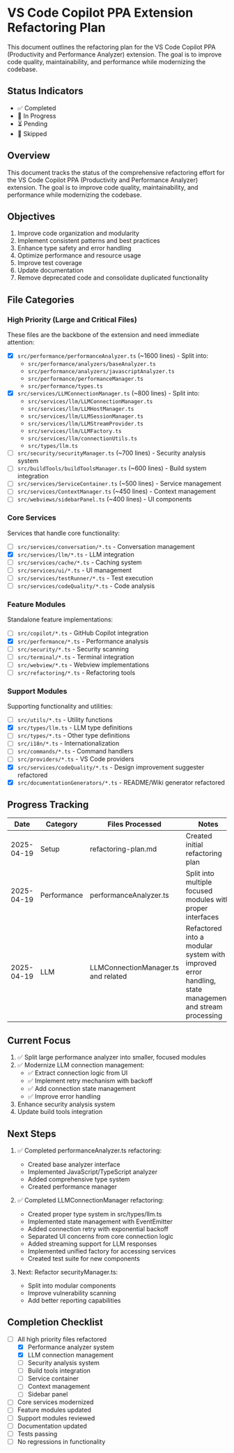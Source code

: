 # VS Code Copilot PPA Extension Refactoring Plan

This document outlines the refactoring plan for the VS Code Copilot PPA (Productivity and Performance Analyzer) extension. The goal is to improve code quality, maintainability, and performance while modernizing the codebase.

## Status Indicators
- ✅ Completed
- 🔄 In Progress
- ⏳ Pending
- 🚫 Skipped

## Overview

This document tracks the status of the comprehensive refactoring effort for the VS Code Copilot PPA (Productivity and Performance Analyzer) extension. The goal is to improve code quality, maintainability, and performance while modernizing the codebase.

## Objectives

1. Improve code organization and modularity
2. Implement consistent patterns and best practices
3. Enhance type safety and error handling
4. Optimize performance and resource usage
5. Improve test coverage
6. Update documentation
7. Remove deprecated code and consolidate duplicated functionality

## File Categories

### High Priority (Large and Critical Files)
These files are the backbone of the extension and need immediate attention:

- [x] `src/performance/performanceAnalyzer.ts` (~1600 lines) - Split into:
  - `src/performance/analyzers/baseAnalyzer.ts`
  - `src/performance/analyzers/javascriptAnalyzer.ts`
  - `src/performance/performanceManager.ts`
  - `src/performance/types.ts`
- [x] `src/services/LLMConnectionManager.ts` (~800 lines) - Split into:
  - `src/services/llm/LLMConnectionManager.ts`
  - `src/services/llm/LLMHostManager.ts`
  - `src/services/llm/LLMSessionManager.ts`
  - `src/services/llm/LLMStreamProvider.ts`
  - `src/services/llm/LLMFactory.ts`
  - `src/services/llm/connectionUtils.ts`
  - `src/types/llm.ts`
- [ ] `src/security/securityManager.ts` (~700 lines) - Security analysis system
- [ ] `src/buildTools/buildToolsManager.ts` (~600 lines) - Build system integration
- [ ] `src/services/ServiceContainer.ts` (~500 lines) - Service management
- [ ] `src/services/ContextManager.ts` (~450 lines) - Context management
- [ ] `src/webviews/sidebarPanel.ts` (~400 lines) - UI components

### Core Services
Services that handle core functionality:

- [ ] `src/services/conversation/*.ts` - Conversation management
- [x] `src/services/llm/*.ts` - LLM integration 
- [ ] `src/services/cache/*.ts` - Caching system
- [ ] `src/services/ui/*.ts` - UI management
- [ ] `src/services/testRunner/*.ts` - Test execution
- [ ] `src/services/codeQuality/*.ts` - Code analysis

### Feature Modules
Standalone feature implementations:

- [ ] `src/copilot/*.ts` - GitHub Copilot integration
- [x] `src/performance/*.ts` - Performance analysis
- [ ] `src/security/*.ts` - Security scanning
- [ ] `src/terminal/*.ts` - Terminal integration
- [ ] `src/webview/*.ts` - Webview implementations
- [ ] `src/refactoring/*.ts` - Refactoring tools

### Support Modules
Supporting functionality and utilities:

- [ ] `src/utils/*.ts` - Utility functions
- [x] `src/types/llm.ts` - LLM type definitions
- [ ] `src/types/*.ts` - Other type definitions
- [ ] `src/i18n/*.ts` - Internationalization
- [ ] `src/commands/*.ts` - Command handlers
- [ ] `src/providers/*.ts` - VS Code providers
- [x] `src/services/codeQuality/*.ts` - Design improvement suggester refactored
- [x] `src/documentationGenerators/*.ts` - README/Wiki generator refactored

## Progress Tracking

| Date | Category | Files Processed | Notes |
|------|----------|-----------------|-------|
| 2025-04-19 | Setup | refactoring-plan.md | Created initial refactoring plan |
| 2025-04-19 | Performance | performanceAnalyzer.ts | Split into multiple focused modules with proper interfaces |
| 2025-04-19 | LLM | LLMConnectionManager.ts and related | Refactored into a modular system with improved error handling, state management, and stream processing |

## Current Focus

1. ✅ Split large performance analyzer into smaller, focused modules
2. ✅ Modernize LLM connection management:
   - ✅ Extract connection logic from UI
   - ✅ Implement retry mechanism with backoff
   - ✅ Add connection state management
   - ✅ Improve error handling
3. Enhance security analysis system
4. Update build tools integration

## Next Steps

1. ✅ Completed performanceAnalyzer.ts refactoring:
   - Created base analyzer interface
   - Implemented JavaScript/TypeScript analyzer
   - Added comprehensive type system
   - Created performance manager

2. ✅ Completed LLMConnectionManager refactoring:
   - Created proper type system in src/types/llm.ts
   - Implemented state management with EventEmitter
   - Added connection retry with exponential backoff
   - Separated UI concerns from core connection logic
   - Added streaming support for LLM responses
   - Implemented unified factory for accessing services
   - Created test suite for new components

3. Next: Refactor securityManager.ts:
   - Split into modular components
   - Improve vulnerability scanning
   - Add better reporting capabilities

## Completion Checklist

- [ ] All high priority files refactored
  - [x] Performance analyzer system
  - [x] LLM connection management
  - [ ] Security analysis system
  - [ ] Build tools integration
  - [ ] Service container
  - [ ] Context management
  - [ ] Sidebar panel
- [ ] Core services modernized
- [ ] Feature modules updated
- [ ] Support modules reviewed
- [ ] Documentation updated
- [ ] Tests passing
- [ ] No regressions in functionality